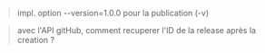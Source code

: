 > impl. option --version=1.0.0 pour la publication (-v)

> avec l'API gitHub, comment recuperer l'ID de la release après la creation ?
